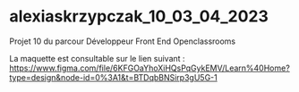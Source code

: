 # alexiaskrzypczak_10_03_04_2023
Projet 10 du parcour Développeur Front End Openclassrooms

La maquette est consultable sur le lien suivant : https://www.figma.com/file/6KFGOaYhoXiHQsPqGykEMV/Learn%40Home?type=design&node-id=0%3A1&t=BTDqbBNSirp3gU5G-1
